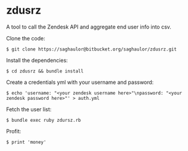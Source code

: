 zdusrz
======

A tool to call the Zendesk API and aggregate end user info into csv.

Clone the code:

```#!bash
$ git clone https://saghaulor@bitbucket.org/saghaulor/zdusrz.git
``` 

Install the dependencies: 
```#!bash
$ cd zdusrz && bundle install
```
Create a credentials yml with your username and password: 
```#!bash
$ echo 'username: "<your zendesk username here>"\npassword: "<your zendesk password here>"' > auth.yml
```
Fetch the user list: 
```#!bash
$ bundle exec ruby zdursz.rb
```
Profit: 
```#!bash
$ print 'money'
```
